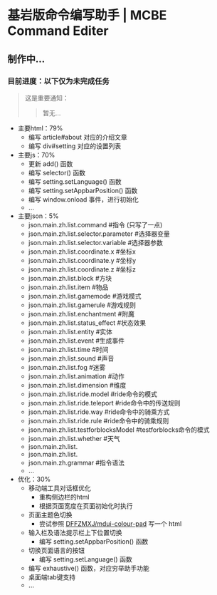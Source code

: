 # 基岩版命令编写助手 | MCBE Command Editer

## 制作中...
### 目前进度：以下仅为未完成任务

> 这是重要通知：
> > 暂无...

- 主要html：79%
    - 编写 article#about 对应的介绍文章
    - 编写 div#setting 对应的设置列表
- 主要js：70%
    - 更新 add() 函数
    - 编写 selector() 函数
    - 编写 setting.setLanguage() 函数
    - 编写 setting.setAppbarPosition() 函数
    - 编写 window.onload 事件，进行初始化
    - ...
- 主要json：5%
    - json.main.zh.list.command #指令 (只写了一点)
    - json.main.zh.list.selector.parameter #选择器变量
    - json.main.zh.list.selector.variable #选择器参数
    - json.main.zh.list.coordinate.x #坐标x
    - json.main.zh.list.coordinate.y #坐标y
    - json.main.zh.list.coordinate.z #坐标z
    - json.main.zh.list.block #方块
    - json.main.zh.list.item #物品
    - json.main.zh.list.gamemode #游戏模式
    - json.main.zh.list.gamerule #游戏规则
    - json.main.zh.list.enchantment #附魔
    - json.main.zh.list.status_effect #状态效果
    - json.main.zh.list.entity #实体
    - json.main.zh.list.event #生成事件
    - json.main.zh.list.time #时间
    - json.main.zh.list.sound #声音
    - json.main.zh.list.fog #迷雾
    - json.main.zh.list.animation #动作
    - json.main.zh.list.dimension #维度
    - json.main.zh.list.ride.model #ride命令的模式
    - json.main.zh.list.ride.teleport #ride命令中的传送规则
    - json.main.zh.list.ride.way #ride命令中的骑乘方式
    - json.main.zh.list.ride.rule #ride命令中的骑乘规则
    - json.main.zh.list.testforblocksModel #testforblocks命令的模式
    - json.main.zh.list.whether #天气
    - json.main.zh.list.
    - json.main.zh.list.
    - json.main.zh.grammar #指令语法
    - ...
- 优化：30%
    - 移动端工具对话框优化
        - 重构侧边栏的html
        - 根据页面宽度在页面初始化时执行
    - 页面主题色切换
        - 尝试参照 [DFFZMXJ/mdui-colour-pad](https://github.com/DFFZMXJ/mdui-colour-pad) 写一个 html
    - 输入栏及语法提示栏上下位置切换
        - 编写 setting.setAppbarPosition() 函数
    - 切换页面语言的按钮
        - 编写 setting.setLanguage() 函数
    - 编写 exhaustive() 函数，对应穷举助手功能
    - 桌面端tab键支持
    - ...
